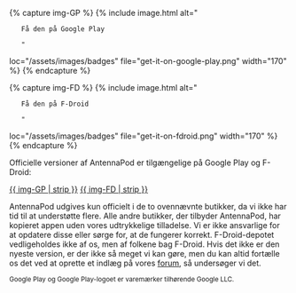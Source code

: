 {% capture img-GP %} {% include image.html alt="

       Få den på Google Play

       "

loc="/assets/images/badges" file="get-it-on-google-play.png" width="170" %} {%
endcapture %}

{% capture img-FD %} {% include image.html alt="

       Få den på F-Droid

       "

loc="/assets/images/badges" file="get-it-on-fdroid.png" width="170" %} {%
endcapture %}

Officielle versioner af AntennaPod er tilgængelige på Google Play og F-Droid:

[{{ img-GP | strip }}](https://play.google.com/store/apps/details?id=de.danoeh.antennapod)
[{{ img-FD | strip }}](https://f-droid.org/packages/de.danoeh.antennapod/)

AntennaPod udgives kun officielt i de to ovennævnte butikker, da vi ikke har tid
til at understøtte flere. Alle andre butikker, der tilbyder AntennaPod, har
kopieret appen uden vores udtrykkelige tilladelse. Vi er ikke ansvarlige for at
opdatere disse eller sørge for, at de fungerer korrekt. F-Droid-depotet
vedligeholdes ikke af os, men af folkene bag F-Droid. Hvis det ikke er den
nyeste version, er der ikke så meget vi kan gøre, men du kan altid fortælle os
det ved at oprette et indlæg på vores [forum](https://forum.antennapod.org/), så
undersøger vi det.

<small>Google Play og Google Play-logoet er varemærker tilhørende Google LLC.</small>
